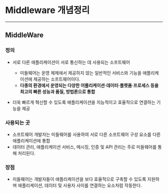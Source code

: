 # Middleware 개념정리

---

>

## MiddleWare

### 정의 

- 서로 다른 애플리케이션이 서로 통신하는 데 사용되는 소프트웨어
  - 미들웨어는 운영 체제에서 제공하지 않는 일반적인 서비스와 기능을 애플리케이션에 제공하는 소프트웨어이다.
  - **다종의 환경에서 운영되는 다양한 어플리케이션·데이터·플랫폼·프로세스 등을 최고의 빠른 성능과 품질, 방법론으로 통합**

- 더욱 빠르게 혁신할 수 있도록 애플리케이션을 지능적이고 효율적으로 연결하는 기능을 제공

### 사용되는 곳 

- 소프트웨어 개발자는 미들웨어를 사용하여 서로 다른 소프트웨어 구성 요소를 다른 애플리케이션에 통합
- 데이터 관리, 애플리케이션 서비스, 메시징, 인증 및 API 관리는 주로 미들웨어를 통해 처리된다. 

### 장점 

- 미들웨어는 개발자들이 애플리케이션을 보다 효율적으로 구축할 수 있도록 지원하며 애플리케이션, 데이터 및 사용자 사이를 연결하는 요소처럼 작동한다. 